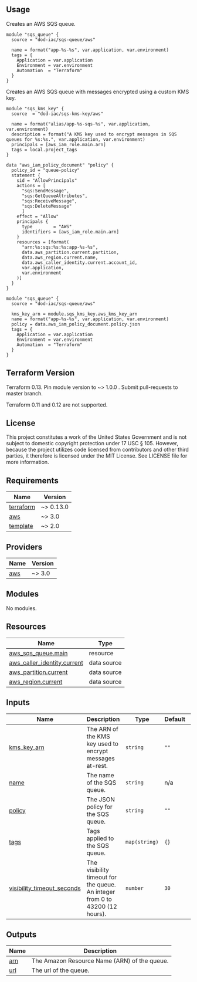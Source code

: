 <!-- BEGINNING OF PRE-COMMIT-TERRAFORM DOCS HOOK -->
## Usage

Creates an AWS SQS queue.

```hcl
module "sqs_queue" {
  source = "dod-iac/sqs-queue/aws"

  name = format("app-%s-%s", var.application, var.environment)
  tags = {
    Application = var.application
    Environment = var.environment
    Automation  = "Terraform"
  }
}
```

Creates an AWS SQS queue with messages encrypted using a custom KMS key.

```hcl
module "sqs_kms_key" {
  source  = "dod-iac/sqs-kms-key/aws"

  name = format("alias/app-%s-sqs-%s", var.application, var.environment)
  description = format("A KMS key used to encrypt messages in SQS queues for %s:%s.", var.application, var.environment)
  principals = [aws_iam_role.main.arn]
  tags = local.project_tags
}

data "aws_iam_policy_document" "policy" {
  policy_id = "queue-policy"
  statement {
    sid = "AllowPrincipals"
    actions = [
      "sqs:SendMessage",
      "sqs:GetQueueAttributes",
      "sqs:ReceiveMessage",
      "sqs:DeleteMessage"
      ]
    effect = "Allow"
    principals {
      type        = "AWS"
      identifiers = [aws_iam_role.main.arn]
    }
    resources = [format(
      "arn:%s:sqs:%s:%s:app-%s-%s",
      data.aws_partition.current.partition,
      data.aws_region.current.name,
      data.aws_caller_identity.current.account_id,
      var.application,
      var.environment
    )]
  }
}

module "sqs_queue" {
  source = "dod-iac/sqs-queue/aws"

  kms_key_arn = module.sqs_kms_key.aws_kms_key_arn
  name = format("app-%s-%s", var.application, var.environment)
  policy = data.aws_iam_policy_document.policy.json
  tags = {
    Application = var.application
    Environment = var.environment
    Automation  = "Terraform"
  }
}
```

## Terraform Version

Terraform 0.13. Pin module version to ~> 1.0.0 . Submit pull-requests to master branch.

Terraform 0.11 and 0.12 are not supported.

## License

This project constitutes a work of the United States Government and is not subject to domestic copyright protection under 17 USC § 105.  However, because the project utilizes code licensed from contributors and other third parties, it therefore is licensed under the MIT License.  See LICENSE file for more information.

## Requirements

| Name | Version |
|------|---------|
| <a name="requirement_terraform"></a> [terraform](#requirement\_terraform) | ~> 0.13.0 |
| <a name="requirement_aws"></a> [aws](#requirement\_aws) | ~> 3.0 |
| <a name="requirement_template"></a> [template](#requirement\_template) | ~> 2.0 |

## Providers

| Name | Version |
|------|---------|
| <a name="provider_aws"></a> [aws](#provider\_aws) | ~> 3.0 |

## Modules

No modules.

## Resources

| Name | Type |
|------|------|
| [aws_sqs_queue.main](https://registry.terraform.io/providers/hashicorp/aws/latest/docs/resources/sqs_queue) | resource |
| [aws_caller_identity.current](https://registry.terraform.io/providers/hashicorp/aws/latest/docs/data-sources/caller_identity) | data source |
| [aws_partition.current](https://registry.terraform.io/providers/hashicorp/aws/latest/docs/data-sources/partition) | data source |
| [aws_region.current](https://registry.terraform.io/providers/hashicorp/aws/latest/docs/data-sources/region) | data source |

## Inputs

| Name | Description | Type | Default | Required |
|------|-------------|------|---------|:--------:|
| <a name="input_kms_key_arn"></a> [kms\_key\_arn](#input\_kms\_key\_arn) | The ARN of the KMS key used to encrypt messages at-rest. | `string` | `""` | no |
| <a name="input_name"></a> [name](#input\_name) | The name of the SQS queue. | `string` | n/a | yes |
| <a name="input_policy"></a> [policy](#input\_policy) | The JSON policy for the SQS queue. | `string` | `""` | no |
| <a name="input_tags"></a> [tags](#input\_tags) | Tags applied to the SQS queue. | `map(string)` | `{}` | no |
| <a name="input_visibility_timeout_seconds"></a> [visibility\_timeout\_seconds](#input\_visibility\_timeout\_seconds) | The visibility timeout for the queue. An integer from 0 to 43200 (12 hours). | `number` | `30` | no |

## Outputs

| Name | Description |
|------|-------------|
| <a name="output_arn"></a> [arn](#output\_arn) | The Amazon Resource Name (ARN) of the queue. |
| <a name="output_url"></a> [url](#output\_url) | The url of the queue. |
<!-- END OF PRE-COMMIT-TERRAFORM DOCS HOOK -->

